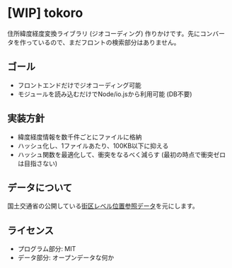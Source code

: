 # [WIP] tokoro

住所緯度経度変換ライブラリ (ジオコーディング)
作りかけです。先にコンバータを作っているので、まだフロントの検索部分はありません。

## ゴール

- フロントエンドだけでジオコーディング可能
- モジュールを読み込むだけでNode/io.jsから利用可能 (DB不要)

## 実装方針

- 緯度経度情報を数千件ごとにファイルに格納
- ハッシュ化し、1ファイルあたり、100KB以下に抑える
- ハッシュ関数を最適化して、衝突をなるべく減らす (最初の時点で衝突ゼロは目指さない)

## データについて

国土交通省の公開している[街区レベル位置参照データ](http://nlftp.mlit.go.jp/isj/)を元にします。

## ライセンス

- プログラム部分: MIT
- データ部分: オープンデータな何か
